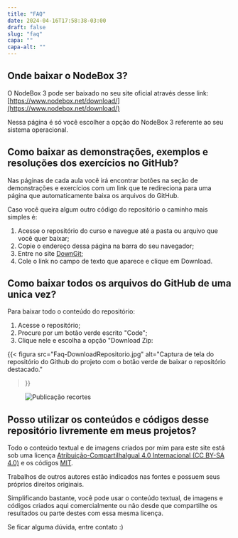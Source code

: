 ```yaml
---
title: "FAQ"
date: 2024-04-16T17:58:38-03:00
draft: false
slug: "faq"
capa: ""
capa-alt: ""
---
```


## Onde baixar o NodeBox 3? 

O NodeBox 3 pode ser baixado no seu site oficial através desse link: [https://www.nodebox.net/download/](https://www.nodebox.net/download/)

Nessa página é só você escolher a opção do NodeBox 3 referente ao seu sistema operacional.

## Como baixar as demonstrações, exemplos e resoluções dos exercícios no GitHub?

Nas páginas de cada aula você irá encontrar botões na seção de demonstrações e exercícios com um link que te redireciona para uma página que automaticamente baixa os arquivos do GitHub.

Caso você queira algum outro código do repositório o caminho mais simples é:

1. Acesse o repositório do curso e navegue até a pasta ou arquivo que você quer baixar;
2. Copie o endereço dessa página na barra do seu navegador;
3. Entre no site [DownGit](https://guilhermesv.github.io/DownGit);
4. Cole o link no campo de texto que aparece e clique em Download.

## Como baixar todos os arquivos do GitHub de uma unica vez?

Para baixar todo o conteúdo do repositório:

1. Acesse o repositório;
2. Procure por um botão verde escrito "Code";
3. Clique nele e escolha a opção "Download Zip:


{{< figura
  src="Faq-DownloadRepositorio.jpg"
  alt="Captura de tela do repositório do Github do projeto com o botão verde de baixar o repositório destacado."
>}}

<figure><img alt="Publicação recortes" src="{{ site.url }}/assets/imgs/DownloadRepo.png"></figure>  

## Posso utilizar os conteúdos e códigos desse repositório livremente em meus projetos?

Todo o conteúdo textual e de imagens criados por mim para este site está sob uma licença [Atribuição-CompartilhaIgual 4.0 Internacional (CC BY-SA 4.0)](https://creativecommons.org/licenses/by-sa/4.0/deed.pt_BR) e os códigos [MIT](https://github.com/guilhermesv/DesenhandoComCodigo-Grafatorio/blob/master/LICENSE.md).

Trabalhos de outros autores estão indicados nas fontes e possuem seus próprios direitos originais.

Simplificando bastante, você pode usar o conteúdo textual, de imagens e códigos criados aqui comercialmente ou não desde que compartilhe os resultados ou parte destes com essa mesma licença.

Se ficar alguma dúvida, entre contato :)

